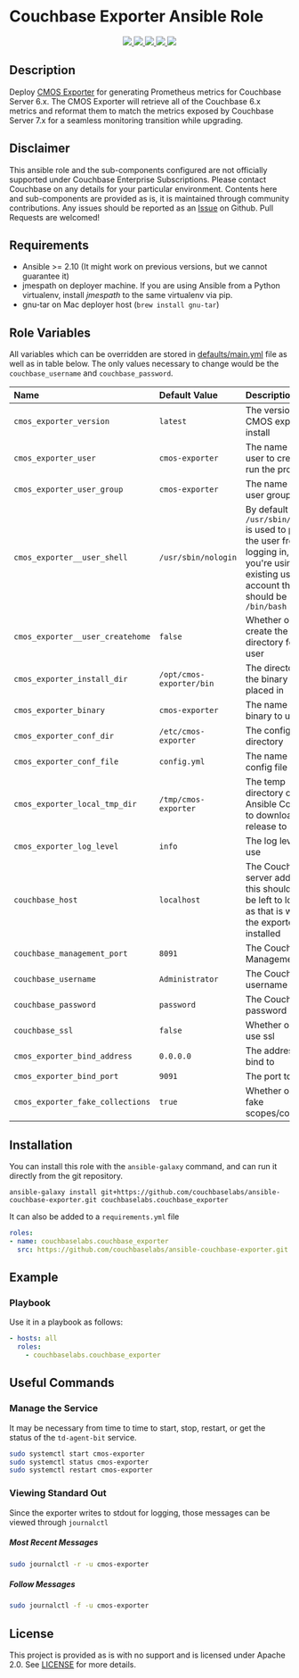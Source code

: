 # Couchbase Exporter Ansible Role

<p align="center">

  <a href="https://github.com/couchbaselabs/ansible-couchbase-exporter/graphs/contributors" alt="Contributors">
    <img src="https://img.shields.io/github/license/couchbaselabs/ansible-couchbase-exporter" />
  </a>

  <!--
  <a href="https://galaxy.ansible.com/couchbaselabs/exporter" alt="Ansible Role">
    <img src="https://img.shields.io/ansible/role/{roleId}" />
  </a>

  <a href="https://galaxy.ansible.com/couchbaselabs/exporter" alt="Ansible Quality Score">
    <img src="https://img.shields.io/ansible/quality/{roleId}" />
  </a>

  <a href="https://galaxy.ansible.com/couchbaselabs/exporter" alt="Downloads">
    <img src="https://img.shields.io/ansible/role/d/{roleId}" />
  </a>
  -->

  <a href="https://github.com/couchbaselabs/ansible-couchbase-exporter/releases" alt="GitHub tag (latest by date)">
    <img src="https://img.shields.io/github/v/tag/couchbaselabs/ansible-couchbase-exporter" />
  </a>

  <a href="https://github.com/couchbaselabs/ansible-couchbase-exporter/actions" alt="GitHub Workflow Status">
    <img src="https://img.shields.io/github/workflow/status/couchbaselabs/ansible-couchbase-exporter/Lint" />
  </a>

  <a href="https://github.com/couchbaselabs/ansible-couchbase-exporter/commits/main" alt="GitHub last commit">
    <img src="https://img.shields.io/github/last-commit/couchbaselabs/ansible-couchbase-exporter" />
  </a>

  <a href="https://github.com/couchbaselabs/ansible-couchbase-exporter/graphs/contributors" alt="GitHub last commit">
    <img src="https://img.shields.io/github/contributors/couchbaselabs/ansible-couchbase-exporter" />
  </a>

</p>


## Description

Deploy [CMOS Exporter](https://github.com/couchbaselabs/cmos-prometheus-exporter) for generating Prometheus metrics for Couchbase Server 6.x.  The CMOS Exporter will retrieve all of the Couchbase 6.x metrics and reformat them to match the metrics exposed by Couchbase Server 7.x for a seamless monitoring transition while upgrading.

## Disclaimer

This ansible role and the sub-components configured are not officially supported under Couchbase Enterprise Subscriptions. Please contact Couchbase on any details for your particular environment. Contents here and sub-components are provided as is, it is maintained through community contributions.  Any issues should be reported as an [Issue](https://github.com/couchbaselabs/ansible-couchbase-cbhealthagent/issues) on Github.  Pull Requests are welcomed!

## Requirements

-   Ansible >= 2.10 (It might work on previous versions, but we cannot guarantee it)
-   jmespath on deployer machine. If you are using Ansible from a Python virtualenv, install _jmespath_ to the same virtualenv via pip.
-   gnu-tar on Mac deployer host (`brew install gnu-tar`)


## Role Variables

All variables which can be overridden are stored in [defaults/main.yml](defaults/main.yml) file as well as in table below.  The only values necessary to change would be the `couchbase_username` and `couchbase_password`.

| **Name**           | **Default Value** | **Description**                    |
| :-------------- | :------------- | :-----------------------------------|
| `cmos_exporter_version` | `latest` | The version of the CMOS exporter to install |
| `cmos_exporter_user` | `cmos-exporter` | The name of the user to create to run the process |
| `cmos_exporter_user_group` | `cmos-exporter` | The name of the user group |
| `cmos_exporter__user_shell` | `/usr/sbin/nologin` | By default `/usr/sbin/nologin` is used to prevent the user from logging in, if you're using an existing user account this should be `/bin/bash`   |
| `cmos_exporter__user_createhome` | `false` | Whether or not to create the home directory for the user  |
| `cmos_exporter_install_dir` | `/opt/cmos-exporter/bin` | The directory for the binary to be placed in |
| `cmos_exporter_binary` | `cmos-exporter` | The name of the binary to use |
| `cmos_exporter_conf_dir` | `/etc/cmos-exporter` | The configuration directory |
| `cmos_exporter_conf_file` | `config.yml` | The name of the config file |
| `cmos_exporter_local_tmp_dir` | `/tmp/cmos-exporter` | The temp directory on the Ansible Controller to download the release to |
| `cmos_exporter_log_level` | `info` | The log level to use |
| `couchbase_host` | `localhost` | The Couchbase server address, this should really be left to localhost as that is where the exporter is installed |
| `couchbase_management_port` | `8091` | The Couchbase Management port |
| `couchbase_username` | `Administrator` | The Couchbase username |
| `couchbase_password` | `password` | The Couchbase password |
| `couchbase_ssl` | `false` | Whether or not to use ssl |
| `cmos_exporter_bind_address` | `0.0.0.0` | The address to bind to |
| `cmos_exporter_bind_port` | `9091` | The port to bind to |
| `cmos_exporter_fake_collections` | `true` | Whether or not to fake scopes/collections |


## Installation

You can install this role with the `ansible-galaxy` command, and can run it
directly from the git repository.

```
ansible-galaxy install git+https://github.com/couchbaselabs/ansible-couchbase-exporter.git couchbaselabs.couchbase_exporter
```

It can also be added to a `requirements.yml` file

```yaml
roles:
- name: couchbaselabs.couchbase_exporter
  src: https://github.com/couchbaselabs/ansible-couchbase-exporter.git
```

## Example

### Playbook

Use it in a playbook as follows:

```yaml
- hosts: all
  roles:
    - couchbaselabs.couchbase_exporter
```

## Useful Commands

### Manage the Service

It may be necessary from time to time to start, stop, restart, or get the status of the `td-agent-bit` service.

```bash
sudo systemctl start cmos-exporter
sudo systemctl status cmos-exporter
sudo systemctl restart cmos-exporter
```

### Viewing Standard Out

Since the exporter writes to stdout for logging, those messages can be viewed through `journalctl`

##### Most Recent Messages

```bash
sudo journalctl -r -u cmos-exporter
```

##### Follow Messages

```bash
sudo journalctl -f -u cmos-exporter
```

## License

This project is provided as is with no support and is licensed under Apache 2.0. See [LICENSE](/LICENSE) for more details.
